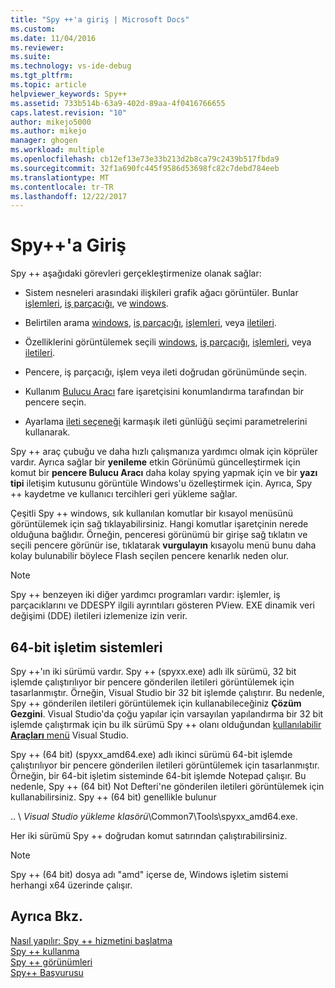 ```yaml
---
title: "Spy ++'a giriş | Microsoft Docs"
ms.custom: 
ms.date: 11/04/2016
ms.reviewer: 
ms.suite: 
ms.technology: vs-ide-debug
ms.tgt_pltfrm: 
ms.topic: article
helpviewer_keywords: Spy++
ms.assetid: 733b514b-63a9-402d-89aa-4f0416766655
caps.latest.revision: "10"
author: mikejo5000
ms.author: mikejo
manager: ghogen
ms.workload: multiple
ms.openlocfilehash: cb12ef13e73e33b213d2b8ca79c2439b517fbda9
ms.sourcegitcommit: 32f1a690fc445f9586d53698fc82c7debd784eeb
ms.translationtype: MT
ms.contentlocale: tr-TR
ms.lasthandoff: 12/22/2017
---
```

# <a name="introducing-spy"></a>Spy++'a Giriş
Spy ++ aşağıdaki görevleri gerçekleştirmenize olanak sağlar:  
  
-   Sistem nesneleri arasındaki ilişkileri grafik ağacı görüntüler. Bunlar [işlemleri](../debugger/processes-view.md), [iş parçacığı](../debugger/threads-view.md), ve [windows](../debugger/windows-view.md).  
  
-   Belirtilen arama [windows](../debugger/how-to-search-for-a-window-in-windows-view.md), [iş parçacığı](../debugger/how-to-search-for-a-thread-in-threads-view.md), [işlemleri](../debugger/how-to-search-for-a-process-in-processes-view.md), veya [iletileri](../debugger/how-to-search-for-a-message-in-messages-view.md).  
  
-   Özelliklerini görüntülemek seçili [windows](../debugger/how-to-display-window-properties.md), [iş parçacığı](../debugger/how-to-display-thread-properties.md), [işlemleri](../debugger/how-to-display-process-properties.md), veya [iletileri](../debugger/how-to-display-message-properties.md).  
  
-   Pencere, iş parçacığı, işlem veya ileti doğrudan görünümünde seçin.  
  
-   Kullanım [Bulucu Aracı](../debugger/how-to-use-the-finder-tool.md) fare işaretçisini konumlandırma tarafından bir pencere seçin.  
  
-   Ayarlama [ileti seçeneği](../debugger/how-to-open-messages-view-from-find-window.md) karmaşık ileti günlüğü seçimi parametrelerini kullanarak.  
  
 Spy ++ araç çubuğu ve daha hızlı çalışmanıza yardımcı olmak için köprüler vardır. Ayrıca sağlar bir **yenileme** etkin Görünümü güncelleştirmek için komut bir **pencere Bulucu Aracı** daha kolay spying yapmak için ve bir **yazı tipi** iletişim kutusunu görüntüle Windows'u özelleştirmek için. Ayrıca, Spy ++ kaydetme ve kullanıcı tercihleri geri yükleme sağlar.  
  
 Çeşitli Spy ++ windows, sık kullanılan komutlar bir kısayol menüsünü görüntülemek için sağ tıklayabilirsiniz. Hangi komutlar işaretçinin nerede olduğuna bağlıdır. Örneğin, penceresi görünümü bir girişe sağ tıklatın ve seçili pencere görünür ise, tıklatarak **vurgulayın** kısayolu menü bunu daha kolay bulunabilir böylece Flash seçilen pencere kenarlık neden olur.  
  
> [!NOTE]
>  Spy ++ benzeyen iki diğer yardımcı programları vardır: işlemler, iş parçacıklarını ve DDESPY ilgili ayrıntıları gösteren PView. EXE dinamik veri değişimi (DDE) iletileri izlemenize izin verir.  
  
## <a name="64-bit-operating-systems"></a>64-bit işletim sistemleri  
 Spy ++'ın iki sürümü vardır. Spy ++ (spyxx.exe) adlı ilk sürümü, 32 bit işlemde çalıştırılıyor bir pencere gönderilen iletileri görüntülemek için tasarlanmıştır. Örneğin, Visual Studio bir 32 bit işlemde çalıştırır. Bu nedenle, Spy ++ gönderilen iletileri görüntülemek için kullanabileceğiniz **Çözüm Gezgini**. Visual Studio'da çoğu yapılar için varsayılan yapılandırma bir 32 bit işlemde çalıştırmak için bu ilk sürümü Spy ++ olanı olduğundan [kullanılabilir **Araçları** menü](../debugger/how-to-start-spy-increment.md) Visual Studio.  
  
 Spy ++ (64 bit) (spyxx_amd64.exe) adlı ikinci sürümü 64-bit işlemde çalıştırılıyor bir pencere gönderilen iletileri görüntülemek için tasarlanmıştır. Örneğin, bir 64-bit işletim sisteminde 64-bit işlemde Notepad çalışır. Bu nedenle, Spy ++ (64 bit) Not Defteri'ne gönderilen iletileri görüntülemek için kullanabilirsiniz. Spy ++ (64 bit) genellikle bulunur  
  
 .. \\ *Visual Studio yükleme klasörü*\Common7\Tools\spyxx_amd64.exe.  
  
 Her iki sürümü Spy ++ doğrudan komut satırından çalıştırabilirsiniz.  
  
> [!NOTE]
>  Spy ++ (64 bit) dosya adı "amd" içerse de, Windows işletim sistemi herhangi x64 üzerinde çalışır.  
  
## <a name="see-also"></a>Ayrıca Bkz. 
 [Nasıl yapılır: Spy ++ hizmetini başlatma](../debugger/how-to-start-spy-increment.md)   
 [Spy ++ kullanma](../debugger/using-spy-increment.md)   
 [Spy ++ görünümleri](../debugger/spy-increment-views.md)   
 [Spy++ Başvurusu](../debugger/spy-increment-reference.md)